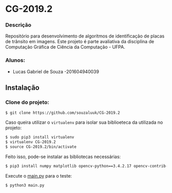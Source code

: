 # CG-2019.2
### Descrição
Repositório para desenvolvimento de algoritmos de identificação de placas de trânsito em imagens. Este projeto é parte avaliativa da disciplina de Computação Gráfica de Ciência da Computação - UFPA.

### Alunos:
- Lucas Gabriel de Souza -201604940039

## Instalação

### Clone do projeto:
`$ git clone https://github.com/souzaluuk/CG-2019.2`

Caso queira utilizar o `virtualenv` para isolar sua biblioeteca da utilizada no projeto:

```bash
$ sudo pip3 install virtualenv
$ virtualenv CG-2019.2
$ source CG-2019.2/bin/activate
```

Feito isso, pode-se instalar as bibliotecas necessárias:

```bash
$ pip3 install numpy matplotlib opencv-python==3.4.2.17 opencv-contrib-python==3.4.2.17
```

Execute o [main.py](main.py) para o teste:

`$ python3 main.py`